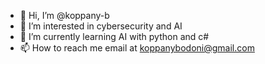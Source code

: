 - 👋 Hi, I’m @koppany-b
- 👀 I’m interested in cybersecurity and AI
- 🌱 I’m currently learning AI with python and c#
- 📫 How to reach me email at koppanybodoni@gmail.com

<!---
koppany-b/koppany-b is a ✨ special ✨ repository because its `README.md` (this file) appears on your GitHub profile.
You can click the Preview link to take a look at your changes.
--->
